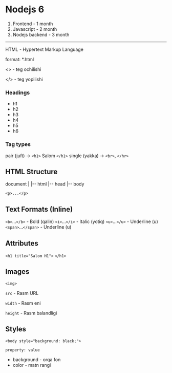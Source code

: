 # Nodejs 6

1. Frontend - 1 month
2. Javascript - 2 month
3. Nodejs backend - 3 month

---------
HTML - Hypertext Markup Language

format: *.html

<> - teg ochilishi

</> - teg yopilishi

### Headings

* h1 
* h2
* h3
* h4
* h5
* h6

### Tag types

pair (juft) -> `<h1>` Salom `</h1>` 
single (yakka) -> `<br>`, `</hr>`

## HTML Structure

document
|
|-- html
  |-- head
  |-- body


``` <p>...</p> ```

## Text Formats  (Inline)

`<b>`...`</b>` - Bold (qalin)
`<i>`...`</i>` - Italic (yotiq)
`<u>`...`</u>` - Underline (u)
`<span>`...`</span>` - Underline (u)


## Attributes

`<h1 title="Salom H1">` `</h1>`

## Images

`<img>` 

`src` - Rasm URL

`width` - Rasm eni

`height` - Rasm balandligi

## Styles

`<body style="background: black;">`

`property: value`

- background - orqa fon
- color - matn rangi